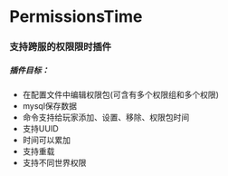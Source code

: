 # PermissionsTime
### 支持跨服的权限限时插件

##### 插件目标：

- 在配置文件中编辑权限包(可含有多个权限组和多个权限)
- mysql保存数据
- 命令支持给玩家添加、设置、移除、权限包时间
- 支持UUID
- 时间可以累加
- 支持重载
- 支持不同世界权限
